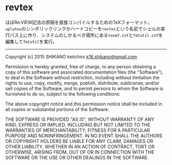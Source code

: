 # revtex

ほぼRe:VIEW記法の原稿を直接コンパイルするためのTeXフォーマット。`uplatex`のシンボリックリンクかハードコピーを`revtex`という名前でシェルの実行パス上に作り、システムのしかるべき場所にある`texmf.cnf`と`fmtutil.cnf`を編集して`fmtutil`を実行。

-----
Copyright (c) 2015 SHIKANO keiichiro k16.shikano@gmail.com

Permission is hereby granted, free of charge, to any person obtaining a copy of this software and associated documentation files (the "Software"), to deal in the Software without restriction, including without limitation the rights to use, copy, modify, merge, publish, distribute, sublicense, and/or sell copies of the Software, and to permit persons to whom the Software is furnished to do so, subject to the following conditions:

The above copyright notice and this permission notice shall be included in all copies or substantial portions of the Software.

THE SOFTWARE IS PROVIDED "AS IS", WITHOUT WARRANTY OF ANY KIND, EXPRESS OR IMPLIED, INCLUDING BUT NOT LIMITED TO THE WARRANTIES OF MERCHANTABILITY, FITNESS FOR A PARTICULAR PURPOSE AND NONINFRINGEMENT. IN NO EVENT SHALL THE AUTHORS OR COPYRIGHT HOLDERS BE LIABLE FOR ANY CLAIM, DAMAGES OR OTHER LIABILITY, WHETHER IN AN ACTION OF CONTRACT, TORT OR OTHERWISE, ARISING FROM, OUT OF OR IN CONNECTION WITH THE SOFTWARE OR THE USE OR OTHER DEALINGS IN THE SOFTWARE.
